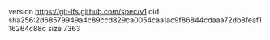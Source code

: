 version https://git-lfs.github.com/spec/v1
oid sha256:2d68579949a4c89ccd829ca0054caa1ac9f86844cdaaa72db8feaf116264c88c
size 7363
